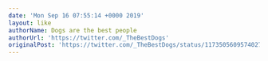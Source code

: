 ```yaml
---
date: 'Mon Sep 16 07:55:14 +0000 2019'
layout: like
authorName: Dogs are the best people
authorUrl: 'https://twitter.com/_TheBestDogs'
originalPost: 'https://twitter.com/_TheBestDogs/status/1173505609574027264'
---
```

